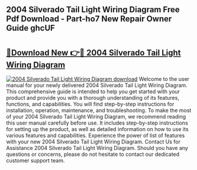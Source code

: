 ## 2004 Silverado Tail Light Wiring Diagram Free Pdf Download - Part-ho7 New Repair Owner Guide ghcUF

# <h2><a href="http://dfjrjc.blite.top/?on=2004+Silverado+Tail+Light+Wiring+Diagram">🔗Download New 👉🔴 2004 Silverado Tail Light Wiring Diagram</a></h2>

[![2004 Silverado Tail Light Wiring Diagram download](https://i.imgur.com/lujVjoI.png)](http://dfjrjc.blite.top/?on=2004+Silverado+Tail+Light+Wiring+Diagram)
Welcome to the user manual for your newly delivered 2004 Silverado Tail Light Wiring Diagram. This comprehensive guide is intended to help you get started with your product and provide you with a thorough understanding of its features, functions, and capabilities. You will find step-by-step instructions for installation, operation, maintenance, and troubleshooting. To make the most of your 2004 Silverado Tail Light Wiring Diagram, we recommend reading this user manual carefully before use. It includes step-by-step instructions for setting up the product, as well as detailed information on how to use its various features and capabilities. Experience the power of list of features with your new 2004 Silverado Tail Light Wiring Diagram. Contact Us for Assistance 2004 Silverado Tail Light Wiring Diagram. Should you have any questions or concerns, please do not hesitate to contact our dedicated customer support team.
